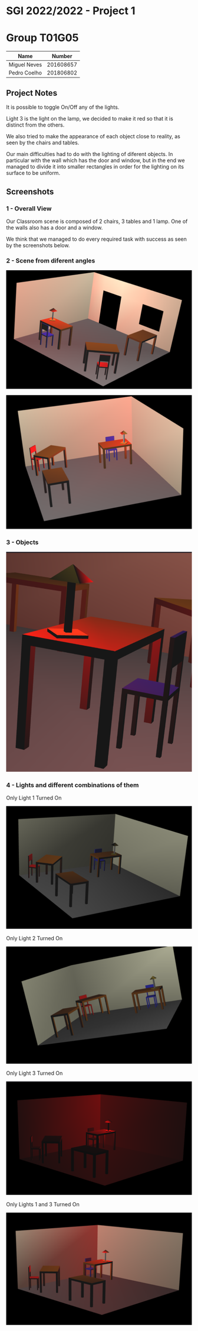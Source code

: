 # SGI 2022/2022 - Project 1

# Group T01G05

| Name             | Number    |
| ---------------- | --------- | 
| Miguel Neves     | 201608657 | 
| Pedro Coelho     | 201806802 |


## Project Notes

It is possible to toggle On/Off any of the lights.

Light 3 is the light on the lamp, we decided to make it red so that it is distinct from the others.

We also tried to make the appearance of each object close to reality, as seen by the chairs and tables.

Our main difficulties had to do with the lighting of diferent objects. In particular with the wall which has the door and window, but in the end we managed to divide it into smaller rectangles in order for the lighting on its surface to be uniform.

## Screenshots

### 1 - Overall View

Our Classroom scene is composed of 2 chairs, 3 tables and 1 lamp. One of the walls also has a door and a window.

We think that we managed to do every required task with success as seen by the screenshots below. 

### 2 - Scene from diferent angles

![Scene 1](tp1/tp1/screenshots/scene.png)

![Scene 2](tp1/tp1/screenshots/scene2.png)

### 3 - Objects

![Objects](tp1/tp1/screenshots/objects.png)

### 4 - Lights and different combinations of them

Only Light 1 Turned On

![Light 1](tp1/tp1/screenshots/light1.png)

Only Light 2 Turned On

![Light 2](tp1/tp1/screenshots/light2.png)

Only Light 3 Turned On

![Light 3](tp1/tp1/screenshots/light3.png)

Only Lights 1 and 3 Turned On

![Lights 1 & 3](tp1/tp1/screenshots/light13.png)



